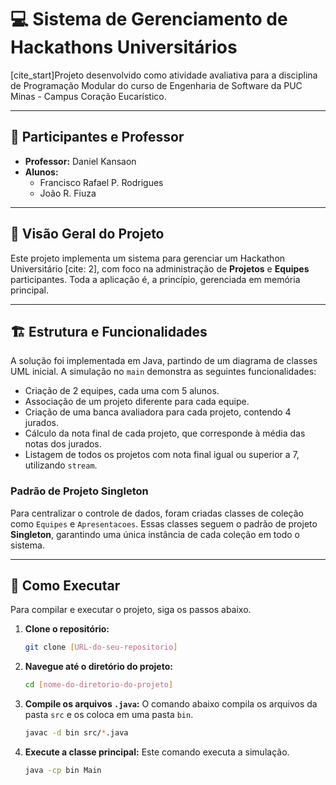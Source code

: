 # 💻 Sistema de Gerenciamento de Hackathons Universitários

[cite_start]Projeto desenvolvido como atividade avaliativa para a disciplina de Programação Modular do curso de Engenharia de Software da PUC Minas - Campus Coração Eucarístico.

---

## 👥 Participantes e Professor

* **Professor:** Daniel Kansaon 
* **Alunos:**
    * Francisco Rafael P. Rodrigues
    * João R. Fiuza

---

## 📜 Visão Geral do Projeto

Este projeto implementa um sistema para gerenciar um Hackathon Universitário [cite: 2], com foco na administração de **Projetos** e **Equipes** participantes. Toda a aplicação é, a princípio, gerenciada em memória principal.

---

## 🏗️ Estrutura e Funcionalidades

A solução foi implementada em Java, partindo de um diagrama de classes UML inicial. A simulação no `main` demonstra as seguintes funcionalidades:

* Criação de 2 equipes, cada uma com 5 alunos.
* Associação de um projeto diferente para cada equipe.
* Criação de uma banca avaliadora para cada projeto, contendo 4 jurados.
* Cálculo da nota final de cada projeto, que corresponde à média das notas dos jurados.
* Listagem de todos os projetos com nota final igual ou superior a 7, utilizando `stream`.

### Padrão de Projeto Singleton

Para centralizar o controle de dados, foram criadas classes de coleção como `Equipes` e `Apresentacoes`. Essas classes seguem o padrão de projeto **Singleton**, garantindo uma única instância de cada coleção em todo o sistema.

---

## 🚀 Como Executar

Para compilar e executar o projeto, siga os passos abaixo.

1.  **Clone o repositório:**
    ```bash
    git clone [URL-do-seu-repositorio]
    ```

2.  **Navegue até o diretório do projeto:**
    ```bash
    cd [nome-do-diretorio-do-projeto]
    ```

3.  **Compile os arquivos `.java`:**
    O comando abaixo compila os arquivos da pasta `src` e os coloca em uma pasta `bin`.
    ```bash
    javac -d bin src/*.java
    ```

4.  **Execute a classe principal:**
    Este comando executa a simulação.
    ```bash
    java -cp bin Main
    ```
